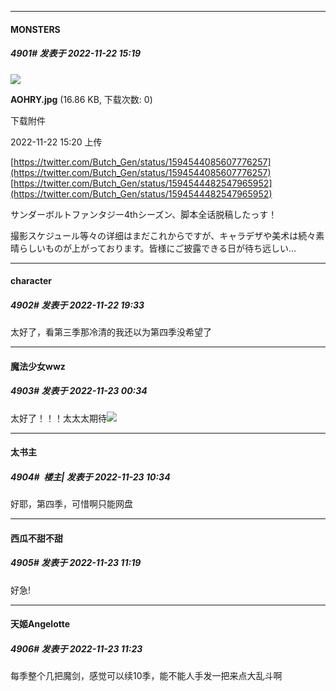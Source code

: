 

*****

####  MONSTERS  
##### 4901#       发表于 2022-11-22 15:19

<img src="https://img.saraba1st.com/forum/202211/22/152007wjdhw4p2hc666dwz.jpg" referrerpolicy="no-referrer">

<strong>AOHRY.jpg</strong> (16.86 KB, 下载次数: 0)

下载附件

2022-11-22 15:20 上传

[https://twitter.com/Butch_Gen/status/1594544085607776257](https://twitter.com/Butch_Gen/status/1594544085607776257)
[https://twitter.com/Butch_Gen/status/1594544482547965952](https://twitter.com/Butch_Gen/status/1594544482547965952)

サンダーボルトファンタジー4thシーズン、脚本全话脱稿したっす！

撮影スケジュール等々の详细はまだこれからですが、キャラデザや美术は続々素晴らしいものが上がっております。皆様にご披露できる日が待ち远しい…



*****

####  character  
##### 4902#       发表于 2022-11-22 19:33

太好了，看第三季那冷清的我还以为第四季没希望了



*****

####  魔法少女wwz  
##### 4903#       发表于 2022-11-23 00:34

太好了！！！太太太期待<img src="https://static.saraba1st.com/image/smiley/face2017/138.png" referrerpolicy="no-referrer">



*****

####  太书主  
##### 4904#         楼主| 发表于 2022-11-23 10:34

好耶，第四季，可惜啊只能网盘



*****

####  西瓜不甜不甜  
##### 4905#       发表于 2022-11-23 11:19

好急!



*****

####  天姬Angelotte  
##### 4906#       发表于 2022-11-23 11:23

每季整个几把魔剑，感觉可以续10季，能不能人手发一把来点大乱斗啊

